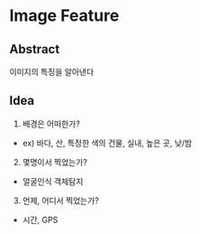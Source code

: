 # Image Feature

## Abstract

이미지의 특징을 알아낸다

## Idea

1. 배경은 어떠한가?
- ex) 바다, 산, 특정한 색의 건물, 실내, 높은 곳, 낮/밤
    
2. 몇명이서 찍었는가?
- 얼굴인식 객체탐지
    
3. 언제, 어디서 찍었는가?
- 시간, GPS
    
